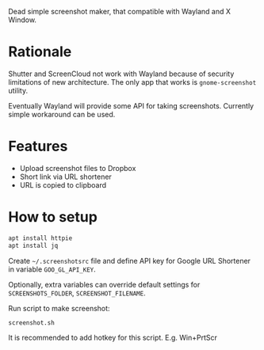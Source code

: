Dead simple screenshot maker, that compatible with Wayland and X Window.

# Rationale

Shutter and ScreenCloud not work with Wayland because of security limitations of new architecture. The only app that works is `gnome-screenshot` utility.

Eventually Wayland will provide some API for taking screenshots. Currently simple workaround can be used.

# Features

- Upload screenshot files to Dropbox
- Short link via URL shortener
- URL is copied to clipboard

# How to setup

```bash
apt install httpie
apt install jq
```

Create `~/.screenshotsrc` file and define API key for Google URL Shortener in variable `GOO_GL_API_KEY`.

Optionally, extra variables can override default settings for `SCREENSHOTS_FOLDER`, `SCREENSHOT_FILENAME`.

Run script to make screenshot:

```bash
screenshot.sh
```

It is recommended to add hotkey for this script. E.g. Win+PrtSсr
